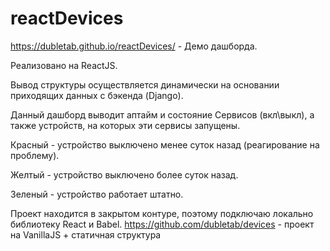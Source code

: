 # reactDevices

https://dubletab.github.io/reactDevices/  - Демо дашборда.

Реализовано на ReactJS.

Вывод структуры осуществляется динамически на основании приходящих данных с бэкенда (Django).


Данный дашборд выводит аптайм и состояние Сервисов (вкл\выкл), а также устройств, на которых эти сервисы запущены.

Красный - устройство выключено менее суток назад (реагирование на проблему).

Желтый - устройство выключено более суток назад.

Зеленый - устройство работает штатно.

Проект находится в закрытом контуре, поэтому подключаю локально библиотеку React и Babel.
https://github.com/dubletab/devices - проект на VanillaJS + статичная структура
